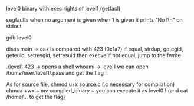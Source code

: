 level0 binary with exec rights of level1 (getfacl)

segfaults when no argument is given
when 1 is given it prints "No !\n" on stdout

gdb level0

disas main ->
eax is compared with 423 (0x1a7)
if equal, strdup, getegid, geteuid, setresgid, setresuid then execve
if not equal, jump to the fwrite

./level1 423 ->
opens a shell
whoami -> level1
we can open /home/user/level1/.pass and get the flag !

As for source file,
chmod u+x source.c (.c necessary for compilation)
chmox +wx ~
mv compiled_binary ~
you can execute it as level0 ! (and cat /home/... to get the flag)